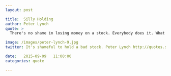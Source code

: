 ```yaml
---
layout: post

title:  Silly Holding
author: Peter Lynch
quote: >
  There's no shame in losing money on a stock. Everybody does it. What is shameful is to hold on to a stock, or, worse, to buy more of it, when the fundamentals are deteriorating.

image: /images/peter-lynch-9.jpg
twitter: It's shameful to hold a bad stock. Peter Lynch http://quotes.stockflare.com/

date:   2015-09-09	 11:00:00
categories: quote

---
```


